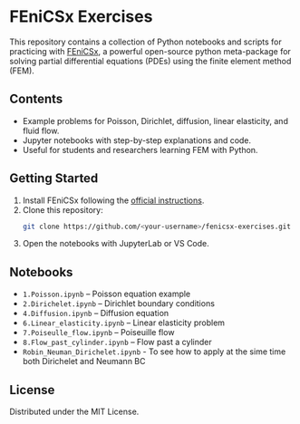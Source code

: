 # FEniCSx Exercises

This repository contains a collection of Python notebooks and scripts for practicing with [FEniCSx](https://fenicsproject.org/), a powerful open-source python meta-package for solving partial differential equations (PDEs) using the finite element method (FEM).

## Contents

- Example problems for Poisson, Dirichlet, diffusion, linear elasticity, and fluid flow.
- Jupyter notebooks with step-by-step explanations and code.
- Useful for students and researchers learning FEM with Python.

## Getting Started

1. Install FEniCSx following the [official instructions](https://docs.fenicsproject.org/dolfinx/main/python/installation.html).
2. Clone this repository:
   ```bash
   git clone https://github.com/<your-username>/fenicsx-exercises.git
   ```
3. Open the notebooks with JupyterLab or VS Code.

## Notebooks

- `1.Poisson.ipynb` – Poisson equation example
- `2.Dirichelet.ipynb` – Dirichlet boundary conditions
- `4.Diffusion.ipynb` – Diffusion equation
- `6.Linear_elasticity.ipynb` – Linear elasticity problem
- `7.Poiseulle_flow.ipynb` – Poiseuille flow
- `8.Flow_past_cylinder.ipynb` – Flow past a cylinder
- `Robin_Neuman_Dirichelet.ipynb` - To see how to apply at the sime time both Dirichelet and Neumann BC

## License

Distributed under the MIT License.